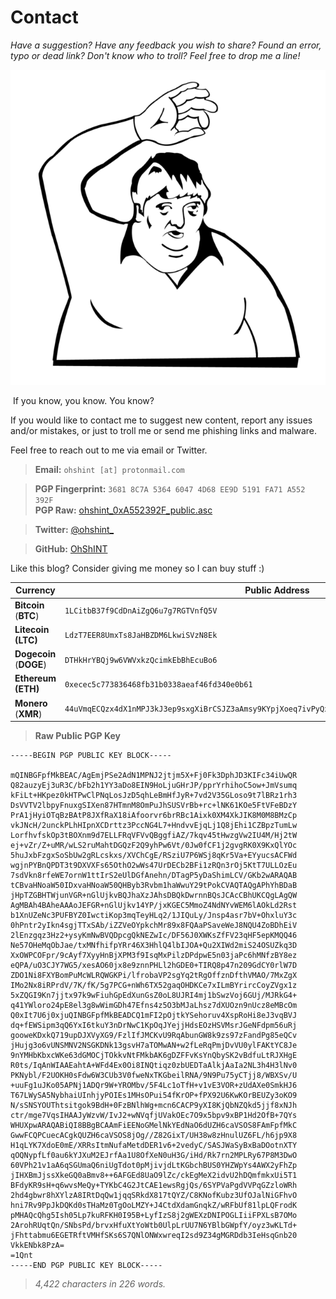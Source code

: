 # **Contact**

*Have a suggestion? Have any feedback you wish to share? Found an error, typo or dead link? Don't know who to troll? Feel free to drop me a line!*

![donvito](<donvito.png>)

​												If you know, you know. You know?

If you would like to contact me to suggest new content, report any issues and/or mistakes, or just to troll me or send me phishing links and malware. 

Feel free to reach out to me via email or Twitter.

> **Email:** `ohshint [at] protonmail.com`

> **PGP Fingerprint:** `3681 8C7A 5364 6047 4D68 EE9D 5191 FA71 A552 392F`   
> **PGP Raw:** [ohshint_0xA552392F_public.asc](https://raw.githubusercontent.com/OhShINT/ohshint.gitbook.io/main/Contact/ohshint_0xA552392F_public.asc)

> **Twitter:** [@ohshint_](https://twitter.com/ohshint_)

> **GitHub:** [OhShINT](https://github.com/ohshint) 

Like this blog? Consider giving me money so I can buy stuff :)

| Currency                | Public Address                                               |
| ----------------------- | ------------------------------------------------------------ |
| **Bitcoin** (**BTC**)   | `1LCitbB37f9CdDnAiZgQ6u7g7RGTVnfQ5V`                         |
| **Litecoin (LTC)**      | `LdzT7EER8UmxTs8JaHBZDM6LkwiSVzN8Ek`                         |
| **Dogecoin** (**DOGE**) | `DTHkHrYBQj9w6VWVxkzQcimkEbBhEcuBo6`                         |
| **Ethereum (ETH)**      | `0xecec5c773836468fb31b0338aeaf46fd340e0b61`                 |
| **Monero** (**XMR**)    | `44uVmqECQzx4dX1nMPJ3kJ3ep9sxgXiBrCSJZ3aAmsy9KYpjXoeq7ivPyQxW1BNnx9MiwuH3nZNPPBU76mndoNwaQSUMbFf` |

> **Raw Public PGP Key**

```
-----BEGIN PGP PUBLIC KEY BLOCK-----

mQINBGFpfMkBEAC/AgEmjPSe2AdN1MPNJ2jtjm5X+Fj0Fk3DphJD3KIFc34iUwQR
Q82auzyEj3uR3C/bFb2h1YY3aDo8EIN9HoLjuGHrJP/pprYrhihoC5ow+JmVsumq
kFiLt+HKpez0kHTPwClPNqLosJzD5qhLeBmHfJyR+7vd2V35GLoso9t7lBRz1rh3
DsVVTV2lbpyFnuxgSIXen87HTmnM8OmPuJhSUSVrBb+rc+lNK61KOe5FtVFeBDzY
PrA1jHyiOTqBzBAtP8JXfRaX18iAfoorvr6brRBc1Aixk0XM4XkJIK8M0M8BMzCp
vkJNcH/2unckPLhHIpnXCDrttz3PccNG4L7+HndvvEjqLj1Q8jEhi1CZBpzTumLw
LorfhvfskOp3tBOXnm9d7ELLFRqVFVvQBggfiAZ/7kqv45tHwzgVw2IU4M/Hj2tW
ej+vZr/Z+uMR/wLS2ruMahtDGQzF2Q9yhPw6Vt/0Jw0fCF1j2gvgRK0X9KxQlYOc
5huJxbFzgxSoSbUw2gRLcskxs/XVChCgE/RSziU7P6WSj8qKr5Va+EYyucsACFWd
wgjnPYBnQPDT3t9DXVXFs65OthO2wWs47UrDECb2BFi1zRQn3rOj5KtT7ULLOzEu
7sdVkn8rfeWE7ornW1ttIrS2eUlDGfAnehn/DTagP5yDaShimLCV/GKb2wARAQAB
tCBvaHNoaW50IDxvaHNoaW50QHByb3Rvbm1haWwuY29tPokCVAQTAQgAPhYhBDaB
jHpTZGBHTWjunVGR+nGlUjkvBQJhaXzJAhsDBQkDwrnnBQsJCAcCBhUKCQgLAgQW
AgMBAh4BAheAAAoJEFGR+nGlUjkv14YP/jxKGEC5MmoZ4NdNYvWEM6lAOkLd2Rst
b1XnUZeNc3PUFBYZ0IwctiKop3mqTeyHLq2/1JIQuLy/Jnsp4asr7bV+OhxluY3c
0hPntr2yIkn4sgjTTxSAb/iZZVeOYpkchMr89x8FQAaPSaveWeJ8NQU4ZoBDhEiV
2lEnzgqz3Hz2+ysyKmNwBVQDpcgQkNEZwIc/DF56J0XWKsZfFV23qHF5epKMQQ46
Ne57OHeMqObJae/txMNfhifpYRr46X3HhlQ4lbIJOA+Qu2XIWd2miS24OSUZkq3D
XxOWPCOFpr/9cAyf7XyyHnBjXPM3f9IsqMxPilzDPdpwE5n03jaPc6hMNfzBY8ez
eQPA/uO3CJY7WG5/xesAO60jx8e9znnPHLl2hGDE0+TIRQ8p47n209GdCY0rlW7D
ZDO1Ni8FXYBomPuMcWLRQWGKPi/lfrobaVP2sgYq2tRgOffznDfthVMAO/7MxZgX
IMo2Nx8iRPrdV/7K/fK/5g7PCG+nWh6TX52gaqOHDKCe7xILmBYrircCoyZVgx1z
5xZQGI9Kn7jjtx97k9wFiuhGpEdXunGsZ0oL8UJRI4mj1bSwzVoj6GUj/MJRkG4+
q41YWloro24pE8el3g8wWimGDh47Efns4z5O3bMJaLhsz7dXUOzn9nUcz8eMBcOm
Q0xIt7U6j0xjuQINBGFpfMkBEADCQ1mFI2pOjtkYSehoruv4XspRoHi8eJ3vqBVJ
dq+fEWSipm3qQ6YxI6tkuY3nDrNwC1KpOqJYejjHdsEOzHSVMsrJGeNFdpm56uRj
gooweKDxkQ719upDJXVyXG9/FzlIfJMCKvU9RqAbunGW8k9zs97zFandPg85eQCv
jHujg3o6vUNSMNV2NSGKDNk13gsvH7aTOMwAN+w2fLeRqPmjDvVU0ylFAKtYC8Je
9nYMHbKbxcWKe63dGMOCjTOkkvNtFMkbAK6gDZFFvKsYnQbySK2vBdfuLtRJXHgE
R0ts/IqAnWIAAEahtA+WFd4Ex0Oi8INQtiqz0zbUEDTaAlkjAaIa2NL3h4H3lNv0
PKNybl/F2UOKH0sFdw6W3CUb3V0fweNxTKGbeilRNA/9N9Pu75yCTjj8/WBXSv/U
+uuFg1uJKo05APNj1ADQr9W+YROMbv/5F4Lc1oTfH+v1vE3VOR+zUdAXe0SmkHJ6
T67LWySA5NybhaiUInhjyPOIEs1MHsOPui54fKrOP+fPX92U6KwKOrBEUZy3oKO9
N/sSNSYOUThtsitgok9BdH+0FzBNlhWg+mcn6CACP9yXI8KjQbNZQkd5jjf8xNJh
ctr/mge7VqsIHAAJyWzvW/IvJ2+wNVqfjUVakOEc7O9x5bpv9xBP1Hd2OfB+7QYs
WHUXpwARAQABiQI8BBgBCAAmFiEENoGMelNkYEdNaO6dUZH6caVSOS8FAmFpfMkC
GwwFCQPCuecACgkQUZH6caVSOS8jOg//Z82GixT/UH38w8zHnulUZ6FL/h6jp9X8
H1qLYK7XdoE0mE/XRRsItmNufaMetdDER1v6+2vedyC/SASJWaSyBxBaDOotnXTY
qOQNypfLf0au6kYJXuM2EJrfAa1U8OfXeN0uH3G/iHd/Rk7rn2MPLRy67P8M3DwO
60VPh21v1aA6qSGUmaQ6niUgTdot0pMjivjdLtKGbchBUS0YHZWpYs4AWX2yFhZp
jIHXBmJjssXkeGQ0aBmv8++6AFGEd8UaO9lZc/ckEgMeX2idvU2hDQmfmkxUi5T1
BFdyKR9sH+q6wvsMeQy+TYKbC4G2JtCAE1ewsRgjQs/6SYPVaPgdVVPqGZzloWRh
2hd4gbwr8hXYlzA8IRtDqQw1jqqSRkdX817tQYZ/C8KNofKubz3UfOJalNiGFhvO
hni7Rv9PpJkDQKd0sTHaMz0TgOoLMZY+J4CtdXdamGnqkZ/wRFbUf81lpLQFrodK
pMHAQcQhg5Ish05Lp7kuRFKH0I95B+LyfIzS8j2gWEXzDNIPOGLIiiFPXLsB7OMo
2ArohRUqtQn/SNbsPd/brvxHfuXtYoWtb0UlpLrUU7N6YBlbGWpfY/oyz3wKLTd+
jFhttabmu6EGETRftVMHfSKs6S7QNlONWxwreqI2sd9Z34gMGRDdb3IeHsqGnb20
VkkENbk8PzA=
=1Qnt
-----END PGP PUBLIC KEY BLOCK-----
```

> *4,422 characters in 226 words.*
